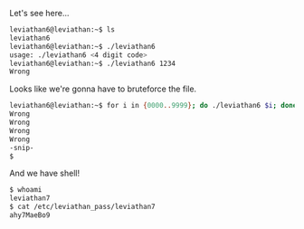 Let's see here...

```sh
leviathan6@leviathan:~$ ls
leviathan6
leviathan6@leviathan:~$ ./leviathan6 
usage: ./leviathan6 <4 digit code>
leviathan6@leviathan:~$ ./leviathan6 1234
Wrong
```

Looks like we're gonna have to bruteforce the file.

```sh
leviathan6@leviathan:~$ for i in {0000..9999}; do ./leviathan6 $i; done
Wrong
Wrong
Wrong
Wrong
-snip-
$
```

And we have shell!

```sh
$ whoami
leviathan7
$ cat /etc/leviathan_pass/leviathan7
ahy7MaeBo9
```
